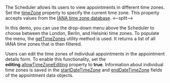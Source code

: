 The Scheduler allows its users to view appointments in different time zones. Set the [timeZone](/Documentation/ApiReference/UI_Components/dxScheduler/Configuration/#timeZone) property to specify the current time zone. This property accepts values from the <a href="https://en.wikipedia.org/wiki/List_of_tz_database_time_zones" target="_blank">IANA time zone database</a>.
<--split-->

In this demo, you can use the drop-down menu above the Scheduler to choose between the London, Berlin, and Helsinki time zones. To populate the menu, the [getTimeZones](/Documentation/ApiReference/Common/Utils/utils/#getTimeZonesdate) utility method is used. It returns a list of all IANA time zones that is then filtered.

Users can edit the time zones of individual appointments in the appointment details form. To enable this functionality, set the **editing**.[allowTimeZoneEditing](/Documentation/ApiReference/UI_Components/dxScheduler/Configuration/editing/#allowTimeZoneEditing) property to **true**. Information about individual time zones is saved in the [startDateTimeZone](/Documentation/ApiReference/UI_Components/dxScheduler/Interfaces/dxSchedulerAppointment/#startDateTimeZone) and [endDateTimeZone](/Documentation/ApiReference/UI_Components/dxScheduler/Interfaces/dxSchedulerAppointment/#endDateTimeZone) fields of the appointment data objects.
